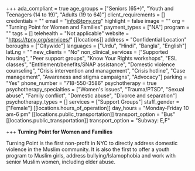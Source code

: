 +++
ada_compliant = true
age_groups = ["Seniors (65+)", "Youth and Teenagers (14 to 19)", "Adults (19 to 64)"]
client_requirements = []
credentials = ""
email = "info@tpny.org"
highlight = false
image = ""
org = "Turning Point for Women and Families"
payment_types = ["NA"]
program = ""
tags = []
telehealth = "Not applicable"
website = "https://tpny.org/services/"
[[locations]]
address = "Confidential Location"
boroughs = ["Citywide"]
languages = ["Urdu", "Hindi", "Bangla", "English"]
latLng = ""
new_clients = "No"
non_clinical_services = ["Supported housing", "Peer support groups", "Know Your Rights workshops", "ESL classes", "Entitlement/benefits/SNAP assistance", "Domestic violence counseling", "Crisis intervention and management", "Crisis hotline", "Case management", "Awareness and stigma campaigns", "Advocacy"]
parking = "Yes"
phone_number = "718-550-3586"
psychotherapy = true
psychotherapy_specialties = ["Women's issues", "Trauma/PTSD", "Sexual abuse", "Family conflict", "Domestic abuse", "Divorce and separation"]
psychotherapy_types = []
services = ["Support Groups"]
staff_gender = ["Female"]
[[locations.hours_of_operation]]
day_hours = "Monday-Friday 10 am-6 pm"
[[locations.public_transportation]]
transport_option = "Bus"
[[locations.public_transportation]]
transport_option = "Subway: E,F"

+++
**Turning Point for Women and Families**

Turning Point is the first non-profit in NYC to directly address domestic violence in the Muslim community. It is also the first to offer a youth program to Muslim girls, address bullying/Islamophobia and work with senior Muslim women, including elder abuse.